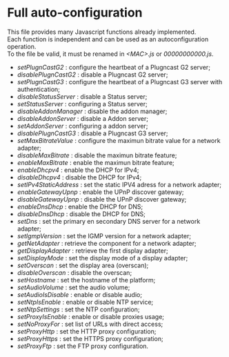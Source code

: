# Full auto-configuration

This file provides many Javascript functions already implemented.  
Each function is independent and can be used as an autoconfiguration operation.  
To the file be valid, it must be renamed in *<MAC\>.js* or *00000000000.js*.  

- *setPlugnCastG2* : configure the heartbeat of a Plugncast G2 server;
- *disablePlugnCastG2* : disable a Plugncast G2 server;
- *setPlugnCastG3* : configure the heartbeat of a Plugncast G3 server with authentication;
- *disableStatusServer* : disable a Status server;
- *setStatusServer* : configuring a Status server;
- *disableAddonManager* : disable the addon manager;
- *disableAddonServer* : disable a Addon server;
- *setAddonServer* : configuring a addon server;
- *disablePlugnCastG3* : disable a Plugncast G3 server;
- *setMaxBitrateValue* : configure the maximun bitrate value for a network adapter;
- *disableMaxBitrate*  : disable the maximun bitrate feature;
- *enableMaxBitrate* : enable the maximun bitrate feature;
- *enableDhcpv4* : enable the DHCP for IPv4;
- *disableDhcpv4* : disable the DHCP for IPv4;
- *setIPv4StaticAddress* : set the static IPV4 adress for a network adapter;
- *enableGatewayUpnp* : enable the UPnP discover gateway;
- *disableGatewayUpnp* : disable the UPnP discover gateway;
- *enableDnsDhcp* : enable the DHCP for DNS;
- *disableDnsDhcp* : disable the DHCP for DNS;
- *setDns* : set the primary en secondary DNS server for a network adapter;
- *setIgmpVersion* : set the IGMP version for a network adapter;
- *getNetAdapter* : retrieve the component for a network adapter;
- *getDisplayAdapter* : retrieve the first display adapter;
- *setDisplayMode* : set the display mode of a display adapter;
- *setOverscan* : set the display area (overscan);
- *disableOverscan* : disable the overscan;
- *setHostname* : set the hostname of the platform;
- *setAudioVolume* : set the audio volume;
- *setAudioIsDisable* : enable or disable audio;
- *setNtpIsEnable* : enable or disable NTP service;
- *setNtpSettings* : set the NTP configuration;
- *setProxyIsEnable* : enable or disable proxies usage;
- *setNoProxyFor* : set list of URLs with direct access;
- *setProxyHttp* : set the HTTP proxy configuration;
- *setProxyHttps* : set the HTTPS proxy configuration;
- *setProxyFtp* : set the FTP proxy configuration.

